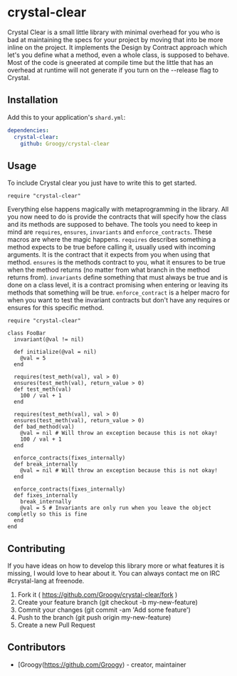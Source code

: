# crystal-clear

Crystal Clear is a small little library with minimal overhead for you who is bad at maintaining the specs for your project by moving that into be more inline on the project. It implements the Design by Contract approach which let's you define what a method, even a whole class, is supposed to behave. Most of the code is gneerated at compile time but the little that has an overhead at runtime will not generate if you turn on the --release flag to Crystal.

## Installation

Add this to your application's `shard.yml`:

```yaml
dependencies:
  crystal-clear:
    github: Groogy/crystal-clear
```

## Usage

To include Crystal clear you just have to write this to get started.

```crystal
require "crystal-clear"
```

Everything else happens magically with metaprogramming in the library. All you now need to do is provide the contracts that will specify how the class and its methods are supposed to behave. The tools you need to keep in mind are `requires`, `ensures`, `invariants` and `enforce_contracts`. These macros are where the magic happens. `requires` describes something a method expects to be true before calling it, usually used with incoming arguments. It is the contract that it expects from you when using that method. `ensures` is the methods contract to you, what it ensures to be true when the method returns (no matter from what branch in the method returns from). `invariants` define something that must always be true and is done on a class level, it is a contract promising when entering or leaving its methods that something will be true. `enforce_contract` is a helper macro for when you want to test the invariant contracts but don't have any requires or ensures for this specific method.

```crystal
require "crystal-clear"

class FooBar
  invariant(@val != nil)

  def initialize(@val = nil)
    @val = 5
  end

  requires(test_meth(val), val > 0)
  ensures(test_meth(val), return_value > 0)
  def test_meth(val)
    100 / val + 1
  end

  requires(test_meth(val), val > 0)
  ensures(test_meth(val), return_value > 0)
  def bad_method(val)
    @val = nil # Will throw an exception because this is not okay!
    100 / val + 1
  end

  enforce_contracts(fixes_internally)
  def break_internally
    @val = nil # Will throw an exception because this is not okay! 
  end

  enforce_contracts(fixes_internally)
  def fixes_internally
    break_internally 
    @val = 5 # Invariants are only run when you leave the object completly so this is fine
  end
end
```

## Contributing

If you have ideas on how to develop this library more or what features it is missing, I would love to hear about it. You can always contact me on IRC #crystal-lang at freenode.

1. Fork it ( https://github.com/Groogy/crystal-clear/fork )
2. Create your feature branch (git checkout -b my-new-feature)
3. Commit your changes (git commit -am 'Add some feature')
4. Push to the branch (git push origin my-new-feature)
5. Create a new Pull Request

## Contributors

- [Groogy(https://github.com/Groogy)  - creator, maintainer
